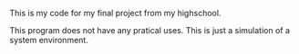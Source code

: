 This is my code for my final project from my highschool.

This program does not have any pratical uses.
This is just a simulation of a system environment.

